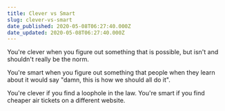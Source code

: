 ```yaml
---
title: Clever vs Smart
slug: clever-vs-smart
date_published: 2020-05-08T06:27:40.000Z
date_updated: 2020-05-08T06:27:40.000Z
---
```


You're clever when you figure out something that is possible, but isn't and shouldn't really be the norm.

You're smart when you figure out something that people when they learn about it would say "damn, this is how we should all do it".

You're clever if you find a loophole in the law.
You're smart if you find cheaper air tickets on a different website.
